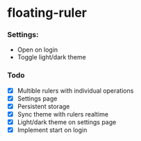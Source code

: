 # floating-ruler

### Settings:
* Open on login
* Toggle light/dark theme


### Todo
* [x] Multible rulers with individual operations
* [x] Settings page
* [x] Persistent storage
* [x] Sync theme with rulers realtime
* [x] Light/dark theme on settings page
* [x] Implement start on login